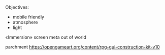 
Objectives:
* mobile friendly
* atmosphere
* light

«Immersion» screen
meta
out of world


parchment https://opengameart.org/content/rpg-gui-construction-kit-v10

